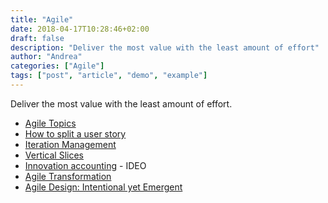 ```yaml
---
title: "Agile"
date: 2018-04-17T10:28:46+02:00
draft: false
description: "Deliver the most value with the least amount of effort"
author: "Andrea"
categories: ["Agile"]
tags: ["post", "article", "demo", "example"]
---
```


Deliver the most value with the least amount of effort.
<!--more-->

- [Agile Topics](https://www.mountaingoatsoftware.com/agile)
- [How to split a user story](http://agileforall.com/resources/how-to-split-a-user-story/)
- [Iteration Management](http://www.scaledagileframework.com/iteration-planning/)
- [Vertical Slices](http://agileforall.com/vertical-slices-and-scale/)
- [Innovation accounting](https://www.ideou.com/blogs/inspiration/innovation-accounting-what-it-is-and-how-to-get-started) - IDEO
- [Agile Transformation](https://www.solutionsiq.com/resource/blog-post/leading-agile-change-proven-change-models-for-agile-transformation/)
- [Agile Design: Intentional yet Emergent](https://www.mountaingoatsoftware.com/blog/agile-design-intentional-yet-emergent)
